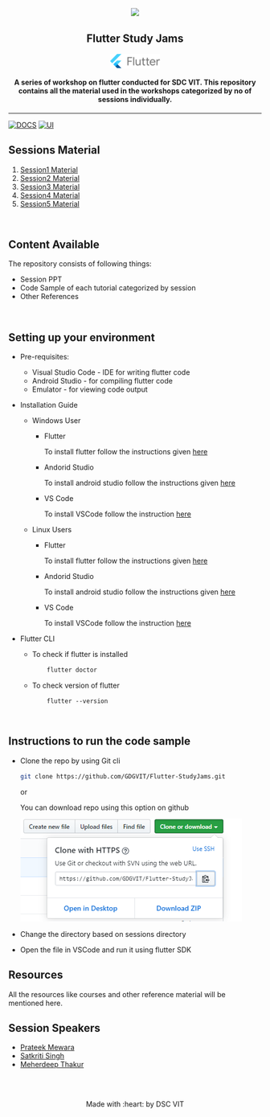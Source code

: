<p align="center">
	<img src="https://user-images.githubusercontent.com/30529572/72455010-fb38d400-37e7-11ea-9c1e-8cdeb5f5906e.png" />
	<h2 align="center"> Flutter Study Jams </h2>
</p>
<p align="center">
		<img src='./Assets/logo.png' width=20% align='center' />	
</p>

<h4 align="center"> A series of workshop on flutter conducted for SDC VIT. This repository contains all the material used in the workshops categorized by no of sessions individually.</h4>

---
[![DOCS](https://img.shields.io/badge/Documentation-see%20docs-green?style=flat-square&logo=appveyor)](https://flutter.dev/docs) 
  [![UI ](https://img.shields.io/badge/User%20Interface-Link%20to%20UI-orange?style=flat-square&logo=appveyor)](INSERT_UI_LINK_HERE)


## Sessions Material

1. [Session1 Material](https://github.com/GDGVIT/Flutter-StudyJams/tree/master/Session%201)
2. [Session2 Material](https://github.com/GDGVIT/Flutter-StudyJams/tree/master/Session%202)
3. [Session3 Material](https://github.com/GDGVIT/Flutter-StudyJams/tree/master/Session%203)
4. [Session4 Material](https://github.com/GDGVIT/Flutter-StudyJams/tree/master/Session%204)
5. [Session5 Material](https://github.com/GDGVIT/Flutter-StudyJams/tree/master/Session%205)

<br>

## Content Available

The repository consists of following things:
- Session PPT
- Code Sample of each tutorial categorized by session
- Other References

<br>


## Setting up your environment

* Pre-requisites:
	- Visual Studio Code - IDE for writing flutter code
	- Android Studio - for compiling flutter code
	- Emulator - for viewing code output

* Installation Guide
	
	- Windows User

		- Flutter
			
			To install flutter follow the instructions given [here](https://flutter.dev/docs/get-started/install/windows#get-the-flutter-sdk)

		- Andorid Studio
		
			To install android studio follow the instructions given [here](https://flutter.dev/docs/get-started/install/windows#android-setup)
	
		
		- VS Code

			To install VSCode follow the instruction [here](https://code.visualstudio.com/docs/setup/windows)

	- Linux Users

		- Flutter
				
			To install flutter follow the instructions given [here](https://flutter.dev/docs/get-started/install/linux#get-sdk)
			
		- Andorid Studio
		
			To install android studio follow the instructions given [here](https://flutter.dev/docs/get-started/install/linux#android-setup)
		 

		
		- VS Code

			To install VSCode follow the instruction [here](https://code.visualstudio.com/docs/setup/windows)
			

* Flutter CLI

	- To check if flutter is installed
		```bash
			flutter doctor
		```
	- To check version of flutter
		
		```
			flutter --version
		```

<br>

## Instructions to run the code sample

* Clone the repo by using Git cli

	```bash
	git clone https://github.com/GDGVIT/Flutter-StudyJams.git
	``` 
	or
	
	You can download repo using this option on github

	<img src='./Assets/clone.PNG'/>

* Change the directory based on sessions directory
* Open the file in VSCode and run it using flutter SDK

## Resources

All the resources like courses and other reference material will be mentioned here.


## Session Speakers

* [Prateek Mewara](https://github.com/pratzmewara)
* [Satkriti Singh](https://github.com/Satkriti-Singh)
* [Meherdeep Thakur](https://github.com/Meherdeep)



<br>
<br>

<p align="center">
	Made with :heart: by DSC VIT
</p>


